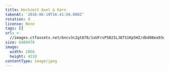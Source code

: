 ```yaml
---
title: Hochzeit Axel & Karo
takenAt: '2016-06-10T16:41:56.000Z'
rotation: 0
license: None
tags: []
url: >-
  //images.ctfassets.net/bncv3c2gt878/1xUFrsP502ILJ8TS1Kp5HZ/dbd08ea93eba0d1440ce36d5ab032816/hochzeit-axel--karo_27562444904_o
size: 6409478
image:
  width: 2868
  height: 4310
contentType: image/jpeg
---
```


